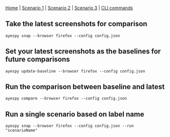 [Home](README.md) | 
[Scenario 1](scenario1.md) |
[Scenario 2](scenario2.md) |
[Scenario 3](scenario3.md) |
[CLI commands](cli-commands.md) 


## Take the latest screenshots for comparison

    ayespy snap --browser firefox --config config.json

## Set your latest screenshots as the baselines for future comparisons

    ayespy update-baseline --browser firefox --config config.json

## Run the comparison between baseline and latest

    ayespy compare --browser firefox --config config.json

## Run a single scenario based on label name

    ayespy snap --browser firefox --config config.json --run "scenarioName"
